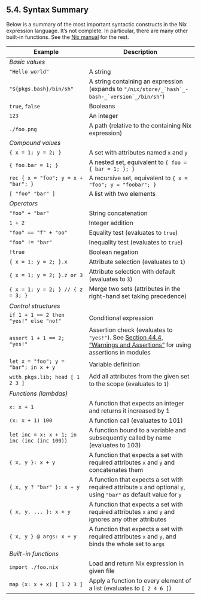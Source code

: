 ## 5.4. Syntax Summary[](https://nixos.org/nixos/manual/index.html#sec-nix-syntax-summary)

Below is a summary of the most important syntactic constructs in the Nix
expression language. It’s not complete. In particular, there are many other
built-in functions. See the
[Nix
manual](https://nixos.org/nix/manual/#chap-writing-nix-expressions) for the rest.

| Example                                      | Description                                                                                                                                                                                                      |
| -------------------------------------------- | ---------------------------------------------------------------------------------------------------------------------------------------------------------------------------------------------------------------- |
| _Basic values_                               |                                                                                                                                                                                                                  |
| `"Hello world"`                              | A string                                                                                                                                                                                                         |
| `"${pkgs.bash}/bin/sh"`                      | A string containing an expression (expands to `` "/nix/store/_`hash`_-bash-_`version`_/bin/sh" ``)                                                                                                               |
| `true`, `false`                              | Booleans                                                                                                                                                                                                         |
| `123`                                        | An integer                                                                                                                                                                                                       |
| `./foo.png`                                  | A path (relative to the containing Nix expression)                                                                                                                                                               |
| _Compound values_                            |                                                                                                                                                                                                                  |
| `{ x = 1; y = 2; }`                          | A set with attributes named `x` and `y`                                                                                                                                                                          |
| `{ foo.bar = 1; }`                           | A nested set, equivalent to `{ foo = { bar = 1; }; }`                                                                                                                                                            |
| `rec { x = "foo"; y = x + "bar"; }`          | A recursive set, equivalent to `{ x = "foo"; y = "foobar"; }`                                                                                                                                                    |
| `[ "foo" "bar" ]`                            | A list with two elements                                                                                                                                                                                         |
| _Operators_                                  |                                                                                                                                                                                                                  |
| `"foo" + "bar"`                              | String concatenation                                                                                                                                                                                             |
| `1 + 2`                                      | Integer addition                                                                                                                                                                                                 |
| `"foo" == "f" + "oo"`                        | Equality test (evaluates to `true`)                                                                                                                                                                              |
| `"foo" != "bar"`                             | Inequality test (evaluates to `true`)                                                                                                                                                                            |
| `!true`                                      | Boolean negation                                                                                                                                                                                                 |
| `{ x = 1; y = 2; }.x`                        | Attribute selection (evaluates to `1`)                                                                                                                                                                           |
| `{ x = 1; y = 2; }.z or 3`                   | Attribute selection with default (evaluates to `3`)                                                                                                                                                              |
| `{ x = 1; y = 2; } // { z = 3; }`            | Merge two sets (attributes in the right-hand set taking precedence)                                                                                                                                              |
| _Control structures_                         |                                                                                                                                                                                                                  |
| `if 1 + 1 == 2 then "yes!" else "no!"`       | Conditional expression                                                                                                                                                                                           |
| `assert 1 + 1 == 2; "yes!"`                  | Assertion check (evaluates to `"yes!"`). See [Section 44.4, “Warnings and Assertions”](https://nixos.org/nixos/manual/index.html#sec-assertions "44.4. Warnings and Assertions") for using assertions in modules |
| `let x = "foo"; y = "bar"; in x + y`         | Variable definition                                                                                                                                                                                              |
| `with pkgs.lib; head [ 1 2 3 ]`              | Add all attributes from the given set to the scope (evaluates to `1`)                                                                                                                                            |
| _Functions (lambdas)_                        |                                                                                                                                                                                                                  |
| `x: x + 1`                                   | A function that expects an integer and returns it increased by 1                                                                                                                                                 |
| `(x: x + 1) 100`                             | A function call (evaluates to 101)                                                                                                                                                                               |
| `let inc = x: x + 1; in inc (inc (inc 100))` | A function bound to a variable and subsequently called by name (evaluates to 103)                                                                                                                                |
| `{ x, y }: x + y`                            | A function that expects a set with required attributes `x` and `y` and concatenates them                                                                                                                         |
| `{ x, y ? "bar" }: x + y`                    | A function that expects a set with required attribute `x` and optional `y`, using `"bar"` as default value for `y`                                                                                               |
| `{ x, y, ... }: x + y`                       | A function that expects a set with required attributes `x` and `y` and ignores any other attributes                                                                                                              |
| `{ x, y } @ args: x + y`                     | A function that expects a set with required attributes `x` and `y`, and binds the whole set to `args`                                                                                                            |
| _Built-in functions_                         |                                                                                                                                                                                                                  |
| `import ./foo.nix`                           | Load and return Nix expression in given file                                                                                                                                                                     |
| `map (x: x + x) [ 1 2 3 ]`                   | Apply a function to every element of a list (evaluates to `[ 2 4 6 ]`)                                                                                                                                           |
